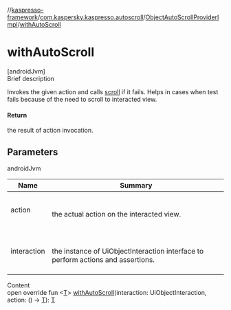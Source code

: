 //[kaspresso-framework](../../index.md)/[com.kaspersky.kaspresso.autoscroll](../index.md)/[ObjectAutoScrollProviderImpl](index.md)/[withAutoScroll](with-auto-scroll.md)



# withAutoScroll  
[androidJvm]  
Brief description  


Invokes the given action and calls [scroll](scroll.md) if it fails. Helps in cases when test fails because of the need to scroll to interacted view.



#### Return  


the result of action invocation.



## Parameters  
  
androidJvm  
  
|  Name|  Summary| 
|---|---|
| action| <br><br>the actual action on the interacted view.<br><br>
| interaction| <br><br>the instance of UiObjectInteraction interface to perform actions and assertions.<br><br>
  
  
Content  
open override fun <[T](with-auto-scroll.md)> [withAutoScroll](with-auto-scroll.md)(interaction: UiObjectInteraction, action: () -> [T](with-auto-scroll.md)): [T](with-auto-scroll.md)  



